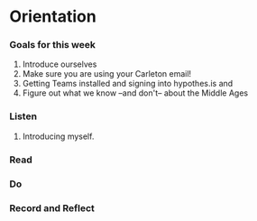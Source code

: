 # Orientation

### Goals for this week

1. Introduce ourselves
2. Make sure you are using your Carleton email!
3. Getting Teams installed and signing into hypothes.is and  
4. Figure out what we know –and don't– about the Middle Ages

### Listen

1. Introducing myself. 

### Read



### Do



### Record and Reflect



